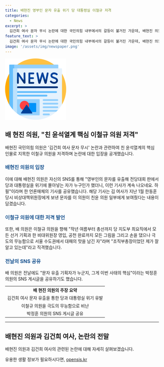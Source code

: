 ```yaml
---
title: 배현진 영부인 문자 유출 위기 당 대통령실 이철규 저격
categories:
  - News
excerpt: >
  김건희 여사 문자 무시 논란에 대한 국민의힘 내부에서의 갈등이 불거진 가운데, 배현진 의원이 친윤석열계 핵심으로 지목한 의원에 대한 공격을 증폭시키고 있다. 국민의힘의 총선 기획과 공천과정에서의 무능함을 비판하며, 해당 의원과의 이견을 드러내고 있다. 현재는 당대표 후보 중 한 전 위원장을 지원하고 있으며, 사태의 핵심을 파헤치기 위한 움직임을 보이고 있다.
feature_text: >
  김건희 여사 문자 무시 논란에 대한 국민의힘 내부에서의 갈등이 불거진 가운데, 배현진 의원이 친윤석열계 핵심으로 지목한 의원에 대한 공격을 증폭시키고 있다. 국민의힘의 총선 기획과 공천과정에서의 무능함을 비판하며, 해당 의원과의 이견을 드러내고 있다. 현재는 당대표 후보 중 한 전 위원장을 지원하고 있으며, 사태의 핵심을 파헤치기 위한 움직임을 보이고 있다.
image: '/assets/img/newspaper.png'
---
```


<p><img src="/assets/img/newspaper.png" alt="kimp 속보" /></p>

<h2 data-ke-size="size26">배 현진 의원, "친 윤석열계 핵심 이철규 의원 저격"</h2>

<p data-ke-size="size16">배현진 국민의힘 의원은 '김건희 여사 문자 무시' 논란과 관련하여 친 윤석열계의 핵심 인물로 지목한 이철규 의원을 저격하며 논란에 대한 입장을 공개했습니다.</p>

<h3><b><span style="color: #1a5490;">배현진 의원의 입장</span></b></h3>

<p data-ke-size="size16">이에 대해 배현진 의원은 자신의 SNS를 통해 "영부인의 문자를 유출해 전당대회 판에서 당과 대통령실을 위기에 몰아넣는 자가 누구인가 했더니, 이런 기사가 계속 나오네요. 하필"이라며 한 언론매체의 기사를 공유했습니다. 해당 기사는 김 여사가 지난 1월 한동훈 당시 비상대책위원장에게 보낸 문자를 이 의원이 친윤 의원 일부에게 보여줬다는 내용이 담겼습니다.</p>

<h3><b><span style="color: #1a5490;">이철규 의원에 대한 저격 발언</span></b></h3>

<p data-ke-size="size16">또한, 배 의원은 이철규 의원을 향해 "작년 여름부터 총선까지 당 지도부 최요직에서 모든 선거 기획과 한 비대위원장 영입, 공천 완료까지 모든 그림을 그리고 손을 댔으나 극도의 무능함으로 서울 수도권에서 대패의 맛을 남긴 자"라며 "조직부총장이었던 제가 잘 알고 있는데"라고 직격했습니다.</p>

<h3><b><span style="color: #1a5490;">전날의 SNS 공유</span></b></h3>

<p data-ke-size="size16">배 의원은 전날에도 "문자 유출 기획자가 누군지, 그게 이번 사태의 핵심"이라는 박정훈 의원의 SNS 게시글을 공유하기도 했습니다.</p>

<table>
  <tr>
    <td style="text-align: center; height: 17px;"><b>배 현진 의원의 주장 요약</b></td>
  </tr>
  <tr>
    <td style="text-align: center; height: 17px;">김건희 여사 문자 유출을 통한 당과 대통령실 위기 유발</td>
  </tr>
  <tr>
    <td style="text-align: center; height: 17px;">이철규 의원을 극도의 무능함으로 비난</td>
  </tr>
  <tr>
    <td style="text-align: center; height: 17px;">박정훈 의원의 SNS 게시글 공유</td>
  </tr>
</table>

<hr>

<h2 data-ke-size="size26">배현진 의원과 김건희 여사, 논란의 전말</h2>

<p data-ke-size="size16">배현진 의원과 김건희 여사의 관련된 논란에 대해 자세히 살펴보겠습니다.</p>
유용한 생활 정보가 필요하시다면, <a href="https://opensis.kr" rel="dofollow">opensis.kr</a>


